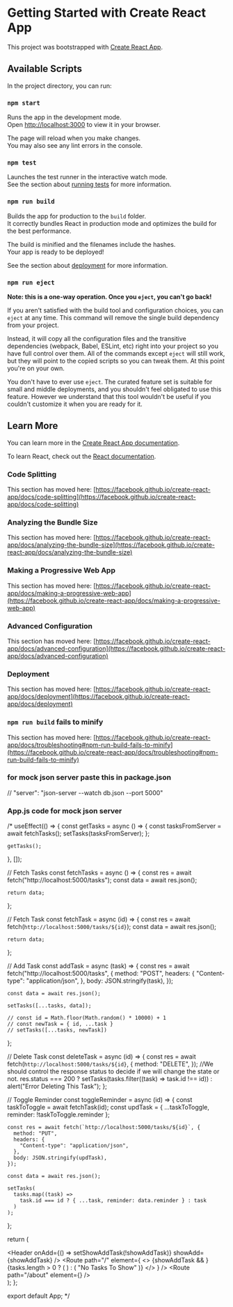 # Getting Started with Create React App

This project was bootstrapped with [Create React App](https://github.com/facebook/create-react-app).

## Available Scripts

In the project directory, you can run:

### `npm start`

Runs the app in the development mode.\
Open [http://localhost:3000](http://localhost:3000) to view it in your browser.

The page will reload when you make changes.\
You may also see any lint errors in the console.

### `npm test`

Launches the test runner in the interactive watch mode.\
See the section about [running tests](https://facebook.github.io/create-react-app/docs/running-tests) for more information.

### `npm run build`

Builds the app for production to the `build` folder.\
It correctly bundles React in production mode and optimizes the build for the best performance.

The build is minified and the filenames include the hashes.\
Your app is ready to be deployed!

See the section about [deployment](https://facebook.github.io/create-react-app/docs/deployment) for more information.

### `npm run eject`

**Note: this is a one-way operation. Once you `eject`, you can't go back!**

If you aren't satisfied with the build tool and configuration choices, you can `eject` at any time. This command will remove the single build dependency from your project.

Instead, it will copy all the configuration files and the transitive dependencies (webpack, Babel, ESLint, etc) right into your project so you have full control over them. All of the commands except `eject` will still work, but they will point to the copied scripts so you can tweak them. At this point you're on your own.

You don't have to ever use `eject`. The curated feature set is suitable for small and middle deployments, and you shouldn't feel obligated to use this feature. However we understand that this tool wouldn't be useful if you couldn't customize it when you are ready for it.

## Learn More

You can learn more in the [Create React App documentation](https://facebook.github.io/create-react-app/docs/getting-started).

To learn React, check out the [React documentation](https://reactjs.org/).

### Code Splitting

This section has moved here: [https://facebook.github.io/create-react-app/docs/code-splitting](https://facebook.github.io/create-react-app/docs/code-splitting)

### Analyzing the Bundle Size

This section has moved here: [https://facebook.github.io/create-react-app/docs/analyzing-the-bundle-size](https://facebook.github.io/create-react-app/docs/analyzing-the-bundle-size)

### Making a Progressive Web App

This section has moved here: [https://facebook.github.io/create-react-app/docs/making-a-progressive-web-app](https://facebook.github.io/create-react-app/docs/making-a-progressive-web-app)

### Advanced Configuration

This section has moved here: [https://facebook.github.io/create-react-app/docs/advanced-configuration](https://facebook.github.io/create-react-app/docs/advanced-configuration)

### Deployment

This section has moved here: [https://facebook.github.io/create-react-app/docs/deployment](https://facebook.github.io/create-react-app/docs/deployment)

### `npm run build` fails to minify

This section has moved here: [https://facebook.github.io/create-react-app/docs/troubleshooting#npm-run-build-fails-to-minify](https://facebook.github.io/create-react-app/docs/troubleshooting#npm-run-build-fails-to-minify)


### for mock json server paste this in package.json
 // "server": "json-server --watch db.json --port 5000"

 ### App.js code for mock json server
 /*
 useEffect(() => {
    const getTasks = async () => {
      const tasksFromServer = await fetchTasks();
      setTasks(tasksFromServer);
    };

    getTasks();
  }, []);

  // Fetch Tasks
  const fetchTasks = async () => {
    const res = await fetch("http://localhost:5000/tasks");
    const data = await res.json();

    return data;
  };

  // Fetch Task
  const fetchTask = async (id) => {
    const res = await fetch(`http://localhost:5000/tasks/${id}`);
    const data = await res.json();

    return data;
  };

  // Add Task
  const addTask = async (task) => {
    const res = await fetch("http://localhost:5000/tasks", {
      method: "POST",
      headers: {
        "Content-type": "application/json",
      },
      body: JSON.stringify(task),
    });

    const data = await res.json();

    setTasks([...tasks, data]);

    // const id = Math.floor(Math.random() * 10000) + 1
    // const newTask = { id, ...task }
    // setTasks([...tasks, newTask])
  };

  // Delete Task
  const deleteTask = async (id) => {
    const res = await fetch(`http://localhost:5000/tasks/${id}`, {
      method: "DELETE",
    });
    //We should control the response status to decide if we will change the state or not.
    res.status === 200
      ? setTasks(tasks.filter((task) => task.id !== id))
      : alert("Error Deleting This Task");
  };

  // Toggle Reminder
  const toggleReminder = async (id) => {
    const taskToToggle = await fetchTask(id);
    const updTask = { ...taskToToggle, reminder: !taskToToggle.reminder };

    const res = await fetch(`http://localhost:5000/tasks/${id}`, {
      method: "PUT",
      headers: {
        "Content-type": "application/json",
      },
      body: JSON.stringify(updTask),
    });

    const data = await res.json();

    setTasks(
      tasks.map((task) =>
        task.id === id ? { ...task, reminder: data.reminder } : task
      )
    );
  };

  return (
    <Router>
      <div className="container">
        <Header
          onAdd={() => setShowAddTask(!showAddTask)}
          showAdd={showAddTask}
        />
        <Routes>
          <Route
            path="/"
            element={
              <>
                {showAddTask && <AddTask onAdd={addTask} />}
                {tasks.length > 0 ? (
                  <Tasks
                    tasks={tasks}
                    onDelete={deleteTask}
                    onToggle={toggleReminder}
                  />
                ) : (
                  "No Tasks To Show"
                )}
              </>
            }
          />
          <Route path="/about" element={<About />} />
        </Routes>
        <Footer />
      </div>
    </Router>
  );
};

export default App;
*/